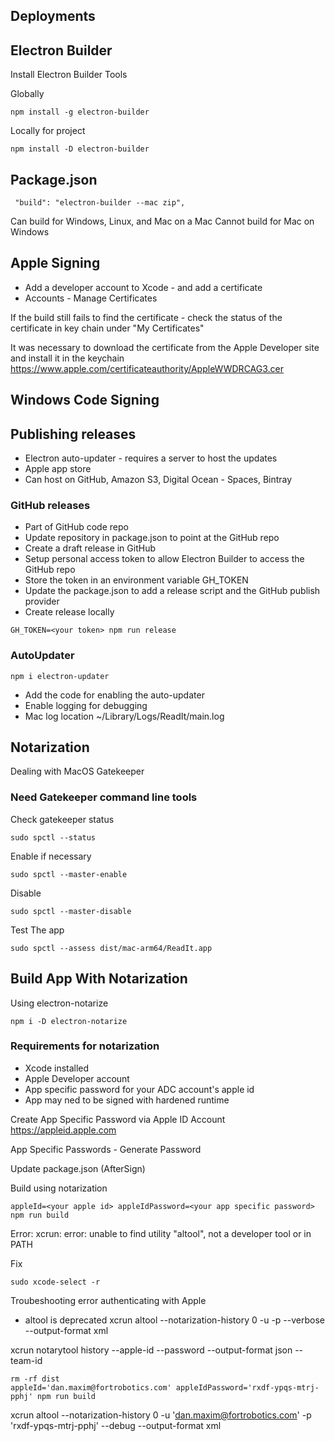 ## Deployments

## Electron Builder

Install Electron Builder Tools

Globally

```
npm install -g electron-builder
```

Locally for project

```
npm install -D electron-builder
```

## Package.json

```
 "build": "electron-builder --mac zip",
```

Can build for Windows, Linux, and Mac on a Mac
Cannot build for Mac on Windows

## Apple Signing

- Add a developer account to Xcode - and add a certificate
- Accounts - Manage Certificates

If the build still fails to find the certificate - check the status of the certificate in key chain under "My Certificates"

It was necessary to download the certificate from the Apple Developer site and install it in the keychain https://www.apple.com/certificateauthority/AppleWWDRCAG3.cer

## Windows Code Signing

## Publishing releases

- Electron auto-updater - requires a server to host the updates
- Apple app store
- Can host on GitHub, Amazon S3, Digital Ocean - Spaces, Bintray

### GitHub releases

- Part of GitHub code repo
- Update repository in package.json to point at the GitHub repo
- Create a draft release in GitHub
- Setup personal access token to allow Electron Builder to access the GitHub repo
- Store the token in an environment variable GH_TOKEN
- Update the package.json to add a release script and the GitHub publish provider
- Create release locally

```
GH_TOKEN=<your token> npm run release
```

### AutoUpdater

```
npm i electron-updater
```

- Add the code for enabling the auto-updater
- Enable logging for debugging
- Mac log location ~/Library/Logs/ReadIt/main.log

## Notarization

Dealing with MacOS Gatekeeper

### Need Gatekeeper command line tools

Check gatekeeper status

```
sudo spctl --status
```

Enable if necessary

```
sudo spctl --master-enable
```

Disable

```
sudo spctl --master-disable
```

Test The app

```
sudo spctl --assess dist/mac-arm64/ReadIt.app
```

## Build App With Notarization

Using electron-notarize

```
npm i -D electron-notarize
```

### Requirements for notarization

- Xcode installed
- Apple Developer account
- App specific password for your ADC account's apple id
- App may ned to be signed with hardened runtime

Create App Specific Password via Apple ID Account
https://appleid.apple.com

App Specific Passwords - Generate Password

Update package.json (AfterSign)

Build using notarization

```
appleId=<your apple id> appleIdPassword=<your app specific password> npm run build
```

Error: xcrun: error: unable to find utility "altool", not a developer tool or in PATH

Fix

```
sudo xcode-select -r
```

Troubeshooting error authenticating with Apple

- altool is deprecated
  xcrun altool --notarization-history 0 -u <your apple id> -p <your app specific password> --verbose --output-format xml

xcrun notarytool history --apple-id <email address> --password <password> --output-format json --team-id <need this>

```
rm -rf dist
appleId='dan.maxim@fortrobotics.com' appleIdPassword='rxdf-ypqs-mtrj-pphj' npm run build
```

xcrun altool --notarization-history 0 -u 'dan.maxim@fortrobotics.com' -p 'rxdf-ypqs-mtrj-pphj' --debug --output-format xml
